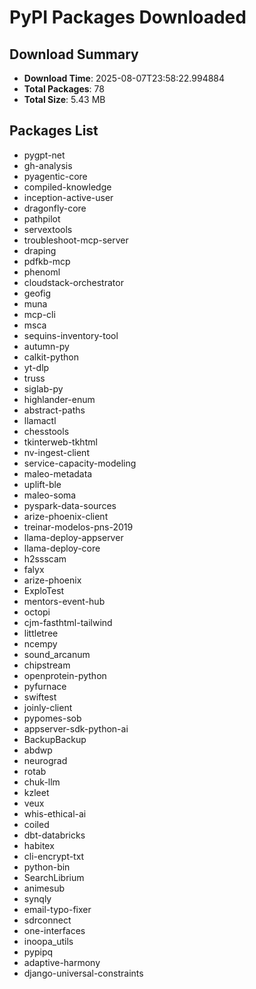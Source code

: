 # PyPI Packages Downloaded

## Download Summary
- **Download Time**: 2025-08-07T23:58:22.994884
- **Total Packages**: 78
- **Total Size**: 5.43 MB

## Packages List
- pygpt-net
- gh-analysis
- pyagentic-core
- compiled-knowledge
- inception-active-user
- dragonfly-core
- pathpilot
- servextools
- troubleshoot-mcp-server
- draping
- pdfkb-mcp
- phenoml
- cloudstack-orchestrator
- geofig
- muna
- mcp-cli
- msca
- sequins-inventory-tool
- autumn-py
- calkit-python
- yt-dlp
- truss
- siglab-py
- highlander-enum
- abstract-paths
- llamactl
- chesstools
- tkinterweb-tkhtml
- nv-ingest-client
- service-capacity-modeling
- maleo-metadata
- uplift-ble
- maleo-soma
- pyspark-data-sources
- arize-phoenix-client
- treinar-modelos-pns-2019
- llama-deploy-appserver
- llama-deploy-core
- h2ssscam
- falyx
- arize-phoenix
- ExploTest
- mentors-event-hub
- octopi
- cjm-fasthtml-tailwind
- littletree
- ncempy
- sound_arcanum
- chipstream
- openprotein-python
- pyfurnace
- swiftest
- joinly-client
- pypomes-sob
- appserver-sdk-python-ai
- BackupBackup
- abdwp
- neurograd
- rotab
- chuk-llm
- kzleet
- veux
- whis-ethical-ai
- coiled
- dbt-databricks
- habitex
- cli-encrypt-txt
- python-bin
- SearchLibrium
- animesub
- synqly
- email-typo-fixer
- sdrconnect
- one-interfaces
- inoopa_utils
- pypipq
- adaptive-harmony
- django-universal-constraints

